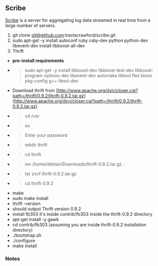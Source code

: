 ## Scribe ##

[Scribe](https://github.com/facebookarchive/scribe) is a server for aggregating log data streamed in real time from a large number of servers.

1. git clone git@github.com:traviscrawford/scribe.git
2. sudo apt-get -y install autoconf ruby ruby-dev python python-dev libevent-dev install libboost-all-dev
7. Thrift
  * **pre-install requirements** 
  * > sudo apt-get -y install libboost-dev libboost-test-dev libboost-program-options-dev libevent-dev automake libtool flex bison pkg-config g++ libssl-dev
  * Download thrift from [http://www.apache.org/dyn/closer.cgi?path=/thrift/0.9.2/thrift-0.9.2.tar.gz](http://www.apache.org/dyn/closer.cgi?path=/thrift/0.9.2/thrift-0.9.2.tar.gz)
  * > cd /usr
  * > su
   * > Enter your password
 * > mkdir thrift
 * > cd thrift
 * > mv /home/debian/Downloads/thrift-0.9.2.tar.gz .
 * > tar zxvf thrift-0.9.2.tar.gz
 * > cd thrift-0.9.2
 * make
 * sudo make install
 * thrift -version
  * should output Thrift version 0.9.2
* install fb303 it's inside contrib/fb303 inside the thrift-0.9.2 directory
 * apt-get install -y gawk
 * cd contrib/fb303 (assuming you are inside thrift-0.9.2 installation directory)
 * ./bootstrap.sh
 * ./configure
 * make install


### Notes ###

